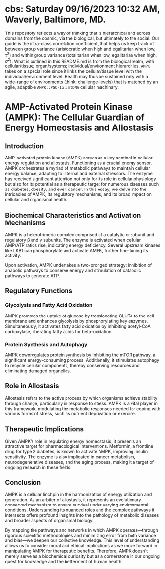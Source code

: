 # cbs: Saturday 09/16/2023 10:32 AM, Waverly, Baltimore, MD.

This repository reflects a way of thinking that is hierarchical and across domains from the cosmic, via the biological, but ultimately to the social. Our guide is the intra-class correlation coefficient, that helps us keep track of between group variance (aristocratic when high and egalitarian when low, $\tau^2$) and within group variance (totalitarian when low, egalitarian when high, $\sigma^2$). What is outlined in this README.md is from the biological realm, with cellular/tissue; organ/systems; individual/environment hierarchies. `AMPK` takes on a special role since it links the cellular/tissue level with the individual/environment level. Health may thus be sustained only with a wide-range of environments (think: challenge-levels) that is matched by an agile, adaptible `AMPK::PGC-1α::mtDNA` cellular machinary. 

# AMP-Activated Protein Kinase (AMPK): The Cellular Guardian of Energy Homeostasis and Allostasis

## Introduction

AMP-activated protein kinase (AMPK) serves as a key sentinel in cellular energy regulation and allostasis. Functioning as a crucial energy sensor, AMPK orchestrates a myriad of metabolic pathways to maintain cellular energy balance, adapting to internal and external stressors. The enzyme has received significant attention not only for its role in cellular physiology but also for its potential as a therapeutic target for numerous diseases such as diabetes, obesity, and even cancer. In this essay, we delve into the intricacies of AMPK, its regulatory mechanisms, and its broad impact on cellular and organismal health.

## Biochemical Characteristics and Activation Mechanisms

AMPK is a heterotrimeric complex comprised of a catalytic α-subunit and regulatory β and γ subunits. The enzyme is activated when cellular AMP/ATP ratios rise, indicating energy deficiency. Several upstream kinases like LKB1 can phosphorylate and activate AMPK, further fine-tuning its activity.

Upon activation, AMPK undertakes a two-pronged strategy: inhibition of anabolic pathways to conserve energy and stimulation of catabolic pathways to generate ATP. 

## Regulatory Functions

### Glycolysis and Fatty Acid Oxidation

AMPK promotes the uptake of glucose by translocating GLUT4 to the cell membrane and enhances glycolysis by phosphorylating key enzymes. Simultaneously, it activates fatty acid oxidation by inhibiting acetyl-CoA carboxylase, liberating fatty acids for beta-oxidation.

### Protein Synthesis and Autophagy

AMPK downregulates protein synthesis by inhibiting the mTOR pathway, a significant energy-consuming process. Additionally, it stimulates autophagy to recycle cellular components, thereby conserving resources and eliminating damaged organelles.

## Role in Allostasis

Allostasis refers to the active process by which organisms achieve stability through change, particularly in response to stress. AMPK is a vital player in this framework, modulating the metabolic responses needed for coping with various forms of stress, such as nutrient deprivation or exercise.

## Therapeutic Implications

Given AMPK’s role in regulating energy homeostasis, it presents an attractive target for pharmacological interventions. Metformin, a frontline drug for type 2 diabetes, is known to activate AMPK, improving insulin sensitivity. The enzyme is also implicated in cancer metabolism, neurodegenerative diseases, and the aging process, making it a target of ongoing research in these fields.

## Conclusion

AMPK is a cellular linchpin in the harmonization of energy utilization and generation. As an arbiter of allostasis, it represents an evolutionary conserved mechanism to ensure survival under varying environmental conditions. Understanding its nuanced roles and the complex pathways it intersects offers profound insights into the pathology of metabolic diseases and broader aspects of organismal biology.

By mapping the pathways and networks in which AMPK operates—through rigorous scientific methodologies and minimizing error from both variance and bias—we deepen our collective knowledge. This level of understanding allows us to consider moral and ethical implications as we move forward in manipulating AMPK for therapeutic benefits. Therefore, AMPK doesn't merely serve as a biochemical curiosity but as a cornerstone in our ongoing quest for knowledge and the betterment of human health.
